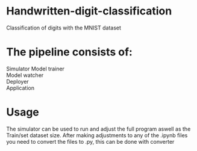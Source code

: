 # Handwritten-digit-classification
Classification of digits with the MNIST dataset


# The pipeline consists of:
Simulator
Model trainer  
Model watcher  
Deployer  
Application

# Usage
The simulator can be used to run and adjust the full program aswell as the Train/set dataset size.
After making adjustments to any of the .ipynb files you need to convert the files to .py, this can be done with converter